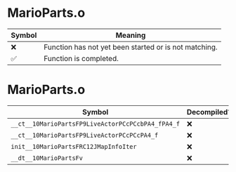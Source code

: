 # MarioParts.o
| Symbol | Meaning 
| ------------- | ------------- 
| :x: | Function has not yet been started or is not matching. 
| :white_check_mark: | Function is completed. 


# MarioParts.o
| Symbol | Decompiled? |
| ------------- | ------------- |
| `__ct__10MarioPartsFP9LiveActorPCcPCcbPA4_fPA4_f` | :x: |
| `__ct__10MarioPartsFP9LiveActorPCcPCcPA4_f` | :x: |
| `init__10MarioPartsFRC12JMapInfoIter` | :x: |
| `__dt__10MarioPartsFv` | :x: |
